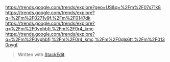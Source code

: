 ﻿
https://trends.google.com/trends/explore?geo=US&q=%2Fm%2F07s71k8
https://trends.google.com/trends/explore?q=%2Fm%2F0271y9f,%2Fm%2F0147dk
https://trends.google.com/trends/explore?q=%2Fm%2F0vphbfj,%2Fm%2F0r4_kmc
https://trends.google.com/trends/explore?q=%2Fm%2F0vphbfj,%2Fm%2F0r4_kmc,%2Fm%2F0gls6tt,%2Fm%2F0130pygf


> Written with [StackEdit](https://stackedit.io/).
